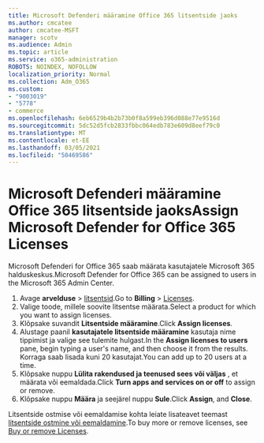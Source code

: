 ```yaml
---
title: Microsoft Defenderi määramine Office 365 litsentside jaoks
ms.author: cmcatee
author: cmcatee-MSFT
manager: scotv
ms.audience: Admin
ms.topic: article
ms.service: o365-administration
ROBOTS: NOINDEX, NOFOLLOW
localization_priority: Normal
ms.collection: Adm_O365
ms.custom:
- "9003019"
- "5778"
- commerce
ms.openlocfilehash: 6eb6529b4b2b73b0f8a599eb396d088e77e9516d
ms.sourcegitcommit: 5dc52d5fcb2833fbbc064edb783e609d8eef79c0
ms.translationtype: MT
ms.contentlocale: et-EE
ms.lasthandoff: 03/05/2021
ms.locfileid: "50469586"
---
```

# <a name="assign-microsoft-defender-for-office-365-licenses"></a><span data-ttu-id="ecc6f-102">Microsoft Defenderi määramine Office 365 litsentside jaoks</span><span class="sxs-lookup"><span data-stu-id="ecc6f-102">Assign Microsoft Defender for Office 365 Licenses</span></span>

<span data-ttu-id="ecc6f-103">Microsoft Defenderi for Office 365 saab määrata kasutajatele Microsoft 365 halduskeskus.</span><span class="sxs-lookup"><span data-stu-id="ecc6f-103">Microsoft Defender for Office 365 can be assigned to users in the Microsoft 365 Admin Center.</span></span>

1. <span data-ttu-id="ecc6f-104">Avage **arvelduse**  >  [litsentsid](https://go.microsoft.com/fwlink/p/?linkid=842264).</span><span class="sxs-lookup"><span data-stu-id="ecc6f-104">Go to **Billing** > [Licenses](https://go.microsoft.com/fwlink/p/?linkid=842264).</span></span>
2. <span data-ttu-id="ecc6f-105">Valige toode, millele soovite litsentse määrata.</span><span class="sxs-lookup"><span data-stu-id="ecc6f-105">Select a product for which you want to assign licenses.</span></span>
3. <span data-ttu-id="ecc6f-106">Klõpsake suvandit **Litsentside määramine**.</span><span class="sxs-lookup"><span data-stu-id="ecc6f-106">Click **Assign licenses**.</span></span>
4. <span data-ttu-id="ecc6f-107">Alustage paanil **kasutajatele litsentside määramine**  kasutaja nime tippimist ja valige see tulemite hulgast.</span><span class="sxs-lookup"><span data-stu-id="ecc6f-107">In the **Assign licenses to users**  pane, begin typing a user's name, and then choose it from the results.</span></span> <span data-ttu-id="ecc6f-108">Korraga saab lisada kuni 20 kasutajat.</span><span class="sxs-lookup"><span data-stu-id="ecc6f-108">You can add up to 20 users at a time.</span></span>
5. <span data-ttu-id="ecc6f-109">Klõpsake nuppu **Lülita rakendused ja teenused sees või väljas**  , et määrata või eemaldada.</span><span class="sxs-lookup"><span data-stu-id="ecc6f-109">Click **Turn apps and services on or off**  to assign or remove.</span></span>
6. <span data-ttu-id="ecc6f-110">Klõpsake nuppu **Määra** ja seejärel nuppu  **Sule**.</span><span class="sxs-lookup"><span data-stu-id="ecc6f-110">Click **Assign**, and  **Close**.</span></span>

<span data-ttu-id="ecc6f-111">Litsentside ostmise või eemaldamise kohta leiate lisateavet teemast [litsentside ostmine või eemaldamine](https://docs.microsoft.com/microsoft-365/commerce/licenses/buy-licenses#buy-or-remove-licenses-for-your-business-subscription).</span><span class="sxs-lookup"><span data-stu-id="ecc6f-111">To buy more or remove licenses, see [Buy or remove Licenses](https://docs.microsoft.com/microsoft-365/commerce/licenses/buy-licenses#buy-or-remove-licenses-for-your-business-subscription).</span></span>